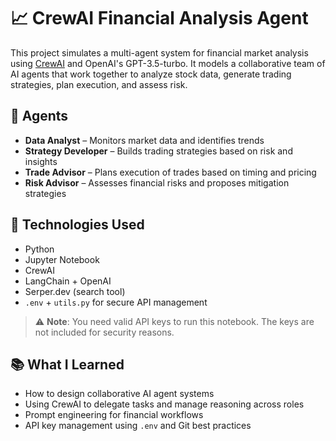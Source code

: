 # 📈 CrewAI Financial Analysis Agent

This project simulates a multi-agent system for financial market analysis using [CrewAI](https://github.com/joaomdmoura/crewai) and OpenAI's GPT-3.5-turbo. It models a collaborative team of AI agents that work together to analyze stock data, generate trading strategies, plan execution, and assess risk.

## 🤖 Agents

- **Data Analyst** – Monitors market data and identifies trends  
- **Strategy Developer** – Builds trading strategies based on risk and insights  
- **Trade Advisor** – Plans execution of trades based on timing and pricing  
- **Risk Advisor** – Assesses financial risks and proposes mitigation strategies

## 🧪 Technologies Used

- Python  
- Jupyter Notebook  
- CrewAI  
- LangChain + OpenAI  
- Serper.dev (search tool)  
- `.env` + `utils.py` for secure API management

> ⚠️ **Note**: You need valid API keys to run this notebook. The keys are not included for security reasons.

## 📚 What I Learned

* How to design collaborative AI agent systems
* Using CrewAI to delegate tasks and manage reasoning across roles
* Prompt engineering for financial workflows
* API key management using `.env` and Git best practices


